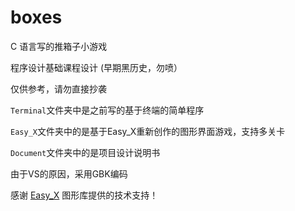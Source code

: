 # boxes

C 语言写的推箱子小游戏

程序设计基础课程设计 (早期黑历史，勿喷）

仅供参考，请勿直接抄袭

`Terminal`文件夹中是之前写的基于终端的简单程序

`Easy_X`文件夹中的是基于Easy_X重新创作的图形界面游戏，支持多关卡

`Document`文件夹中的是项目设计说明书

由于VS的原因，采用GBK编码

感谢 [Easy_X](https://easyx.cn/) 图形库提供的技术支持！

